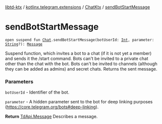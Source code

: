 [libtd-ktx](../../index.md) / [kotlinx.telegram.extensions](../index.md) / [ChatKtx](index.md) / [sendBotStartMessage](./send-bot-start-message.md)

# sendBotStartMessage

`open suspend fun `[`Chat`](https://tdlibx.github.io/td/docs/org/drinkless/td/libcore/telegram/TdApi/Chat.html)`.sendBotStartMessage(botUserId: `[`Int`](https://kotlinlang.org/api/latest/jvm/stdlib/kotlin/-int/index.html)`, parameter: `[`String`](https://kotlinlang.org/api/latest/jvm/stdlib/kotlin/-string/index.html)`?): `[`Message`](https://tdlibx.github.io/td/docs/org/drinkless/td/libcore/telegram/TdApi/Message.html)

Suspend function, which invites a bot to a chat (if it is not yet a member) and sends it the
/start command. Bots can't be invited to a private chat other than the chat with the bot. Bots
can't be invited to channels (although they can be added as admins) and secret chats. Returns the
sent message.

### Parameters

`botUserId` - Identifier of the bot.

`parameter` - A hidden parameter sent to the bot for deep linking purposes
(https://core.telegram.org/bots#deep-linking).

**Return**
[TdApi.Message](https://tdlibx.github.io/td/docs/org/drinkless/td/libcore/telegram/TdApi/Message.html) Describes a message.

